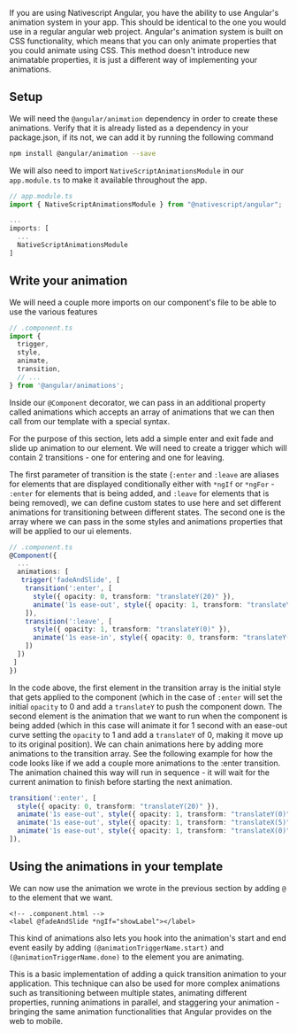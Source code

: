 If you are using Nativescript Angular, you have the ability to use Angular's animation system in your app. This should be identical to the one you would use in a regular angular web project. Angular's animation system is built on CSS functionality, which means that you can only animate properties that you could animate using CSS. This method doesn't introduce new animatable properties, it is just a different way of implementing your animations.

## Setup

We will need the `@angular/animation` dependency in order to create these animations. Verify that it is already listed as a dependency in your package.json, if its not, we can add it by running the following command

```bash
npm install @angular/animation --save
```

We will also need to import `NativeScriptAnimationsModule` in our `app.module.ts` to make it available throughout the app.

```ts
// app.module.ts
import { NativeScriptAnimationsModule } from "@nativescript/angular";

...
imports: [
  ...
  NativeScriptAnimationsModule
]
```

## Write your animation

We will need a couple more imports on our component's file to be able to use the various features

```ts
// .component.ts
import {
  trigger,
  style,
  animate,
  transition,
  // ...
} from '@angular/animations';
```

Inside our `@Component` decorator, we can pass in an additional property called animations which accepts an array of animations that we can then call from our template with a special syntax.

For the purpose of this section, lets add a simple enter and exit fade and slide up animation to our element. We will need to create a trigger which will contain 2 transitions - one for entering and one for leaving.

The first parameter of transition is the state (`:enter` and `:leave` are aliases for elements that are displayed conditionally either with `*ngIf` or `*ngFor` - `:enter` for elements that is being added, and `:leave` for elements that is being removed), we can define custom states to use here and set different animations for transitioning between different states. The second one is the array where we can pass in the some styles and animations properties that will be applied to our ui elements.

```ts
// .component.ts
@Component({
  ...
  animations: [
   trigger('fadeAndSlide', [
    transition(':enter', [
      style({ opacity: 0, transform: "translateY(20)" }),
      animate('1s ease-out', style({ opacity: 1, transform: "translateY(0)" }))
    ]),
    transition(':leave', [
      style({ opacity: 1, transform: "translateY(0)" }),
      animate('1s ease-in', style({ opacity: 0, transform: "translateY(20)" }))
    ])
  ])
 ]
})
```

In the code above, the first element in the transition array is the initial style that gets applied to the component (which in the case of `:enter` will set the initial `opacity` to 0 and add a `translateY` to push the component down. The second element is the animation that we want to run when the component is being added (which in this case will animate it for 1 second with an ease-out curve setting the `opacity` to 1 and add a `translateY` of 0, making it move up to its original position). We can chain animations here by adding more animations to the transition array. See the following example for how the code looks like if we add a couple more animations to the :enter transition. The animation chained this way will run in sequence - it will wait for the current animation to finish before starting the next animation.

```ts
transition(':enter', [
  style({ opacity: 0, transform: "translateY(20)" }),
  animate('1s ease-out', style({ opacity: 1, transform: "translateY(0)" })),
  animate('1s ease-out', style({ opacity: 1, transform: "translateX(5)" })),
  animate('1s ease-out', style({ opacity: 1, transform: "translateX(0)" }))
]),
```

## Using the animations in your template

We can now use the animation we wrote in the previous section by adding `@` to the element that we want.

```markup
<!-- .component.html -->
<label @fadeAndSlide *ngIf="showLabel"></label>
```

This kind of animations also lets you hook into the animation's start and end event easily by adding `(@animationTriggerName.start)` and `(@animationTriggerName.done)` to the element you are animating.

This is a basic implementation of adding a quick transition animation to your application. This technique can also be used for more complex animations such as transitioning between multiple states, animating different properties, running animations in parallel, and staggering your animation - bringing the same animation functionalities that Angular provides on the web to mobile.
